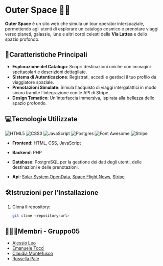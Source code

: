 # **Outer Space** 🚀✨

**Outer Space** è un sito web che simula un tour operator interspaziale, permettendo agli utenti di esplorare un catalogo cosmico e prenotare viaggi verso pianeti, galassie, lune e altri corpi celesti della **Via Lattea** e dello spazio profondo.

## **📼Caratteristiche Principali**

- **Esplorazione del Catalogo**: Scopri destinazioni uniche con immagini spettacolari e descrizioni dettagliate.
- **Sistema di Autenticazione**: Registrati, accedi e gestisci il tuo profilo da viaggiatore spaziale.
- **Prenotazioni Simulate**: Simula l'acquisto di viaggi intergalattici in modo sicuro tramite l'integrazione con le API di Stripe.
- **Design Tematico**: Un'interfaccia immersiva, ispirata alla bellezza dello spazio profondo.

## **💻Tecnologie Utilizzate**

![HTML5](https://img.shields.io/badge/html5-%23E34F26.svg?style=for-the-badge&logo=html5&logoColor=white)
![CSS3](https://img.shields.io/badge/css3-%231572B6.svg?style=for-the-badge&logo=css3&logoColor=white)
![JavaScript](https://img.shields.io/badge/javascript-%23323330.svg?style=for-the-badge&logo=javascript&logoColor=%23F7DF1E)
![Postgres](https://img.shields.io/badge/postgres-%23316192.svg?style=for-the-badge&logo=postgresql&logoColor=white)
![Font Awesome](https://img.shields.io/badge/Font_Awesome-%23FFFFFF.svg?style=for-the-badge&logo=fontawesome&logoColor=528DD7)
![Stripe](https://img.shields.io/badge/Stripe-5469d4?style=for-the-badge&logo=stripe&logoColor=ffffff)

- **Frontend**: HTML, CSS, JavaScript

- **Backend**: PHP
- **Database**: PostgreSQL per la gestione dei dati degli utenti, delle destinazioni e delle prenotazioni.
- **Api**: [Solar System OpenData](https://api.le-systeme-solaire.net/en/), [Space Flight News](https://api.spaceflightnewsapi.net/v4/docs/), [Stripe](https://docs.stripe.com/api)

## **🛠️Istruzioni per l'Installazione**

1. Clona il repository:

   ```bash
   git clone <repository-url> 
   ```

## **🧑‍🤝‍🧑Membri - Gruppo05**

- [Alessio Leo](https://github.com/Al3Leo)
- [Emanuele Tocci](https://github.com/emanueletocci)
- [Claudia Montefusco](https://github.com/ClaudiaMontefusco3)
- [Rossella Pale](https://github.com/rossellapale)
